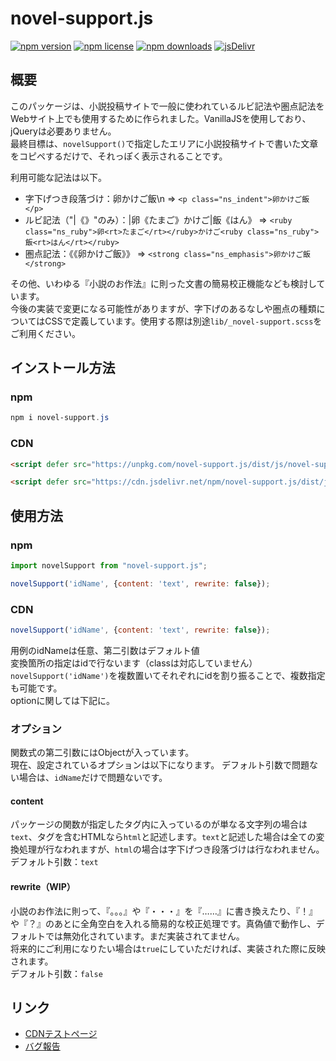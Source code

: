 # novel-support.js
<!-- badge area -->
[![npm version](https://img.shields.io/npm/v/novel-support.js.svg?style=flat-square)](https://www.npmjs.com/package/novel-support.js)
[![npm license](https://img.shields.io/npm/l/novel-support.js.svg?style=flat-square)](https://www.npmjs.com/package/novel-support.js)
[![npm downloads](https://img.shields.io/npm/dm/novel-support.js.svg?style=flat-square)](https://www.npmjs.com/package/novel-support.js)
[![jsDelivr](https://data.jsdelivr.com/v1/package/npm/novel-support.js/badge)](https://www.jsdelivr.com/package/npm/novel-support.js)
<!-- /badge area -->
## 概要
このパッケージは、小説投稿サイトで一般に使われているルビ記法や圏点記法をWebサイト上でも使用するために作られました。VanillaJSを使用しており、jQueryは必要ありません。  
最終目標は、`novelSupport()`で指定したエリアに小説投稿サイトで書いた文章をコピペするだけで、それっぽく表示されることです。

利用可能な記法は以下。
* 字下げつき段落づけ：卵かけご飯\n => `<p class="ns_indent">卵かけご飯</p>`
* ルビ記法（"|《》"のみ）：|卵《たまご》かけご|飯《はん》 => `<ruby class="ns_ruby">卵<rt>たまご</rt></ruby>かけご<ruby class="ns_ruby">飯<rt>はん</rt></ruby>`
* 圏点記法：《《卵かけご飯》》 => `<strong class="ns_emphasis">卵かけご飯</strong>`

その他、いわゆる『小説のお作法』に則った文書の簡易校正機能なども検討しています。  
今後の実装で変更になる可能性がありますが、字下げのあるなしや圏点の種類についてはCSSで定義しています。使用する際は別途`lib/_novel-support.scss`をご利用ください。

## インストール方法
### npm
``` powershell
npm i novel-support.js
```
### CDN
``` html
<script defer src="https://unpkg.com/novel-support.js/dist/js/novel-support.js"></script>
```
``` html
<script defer src="https://cdn.jsdelivr.net/npm/novel-support.js/dist/js/novel-support.js"></script>
```
## 使用方法
### npm
```javascript
import novelSupport from "novel-support.js";

novelSupport('idName', {content: 'text', rewrite: false});
```

### CDN
```javascript
novelSupport('idName', {content: 'text', rewrite: false});
```
用例のidNameは任意、第二引数はデフォルト値  
変換箇所の指定はidで行ないます（classは対応していません）  
`novelSupport('idName')`を複数置いてそれぞれにidを割り振ることで、複数指定も可能です。  
optionに関しては下記に。

### オプション
関数式の第二引数にはObjectが入っています。  
現在、設定されているオプションは以下になります。
デフォルト引数で問題ない場合は、`idName`だけで問題ないです。

#### content
パッケージの関数が指定したタグ内に入っているのが単なる文字列の場合は`text`、タグを含むHTMLなら`html`と記述します。`text`と記述した場合は全ての変換処理が行なわれますが、`html`の場合は字下げつき段落づけは行なわれません。  
デフォルト引数：`text`

#### rewrite（WIP）
小説のお作法に則って、『。。。』や『・・・』を『……』に書き換えたり、『！』や『？』のあとに全角空白を入れる簡易的な校正処理です。真偽値で動作し、デフォルトでは無効化されています。まだ実装されてません。  
将来的にご利用になりたい場合は`true`にしていただければ、実装された際に反映されます。  
デフォルト引数：`false`

## リンク
* [CDNテストページ](https://windchimeyk.github.io/novel-support.js/)
* [バグ報告](https://github.com/windChimeYK/novel-support.js/issues)